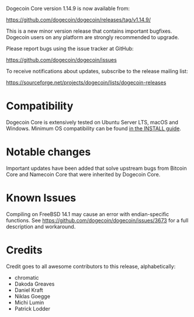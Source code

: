 Dogecoin Core version 1.14.9 is now available from:

  <https://github.com/dogecoin/dogecoin/releases/tag/v1.14.9/>

This is a new minor version release that contains important bugfixes. Dogecoin
users on any platform are strongly recommended to upgrade.

Please report bugs using the issue tracker at GitHub:

  <https://github.com/dogecoin/dogecoin/issues>

To receive notifications about updates, subscribe to the release mailing list:

  <https://sourceforge.net/projects/dogecoin/lists/dogecoin-releases>


Compatibility
==============

Dogecoin Core is extensively tested on Ubuntu Server LTS, macOS and Windows.
Minimum OS compatibility can be found [in the INSTALL guide](../INSTALL.md).

Notable changes
================

Important updates have been added that solve upstream bugs from Bitcoin Core
and Namecoin Core that were inherited by Dogecoin Core.

Known Issues
=============

Compiling on FreeBSD 14.1 may cause an error with endian-specific functions. See
<https://github.com/dogecoin/dogecoin/issues/3673> for a full description and
workaround.

Credits
=======

Credit goes to all awesome contributors to this release, alphabetically:

* chromatic
* Dakoda Greaves
* Daniel Kraft
* Niklas Goegge
* Michi Lumin
* Patrick Lodder
